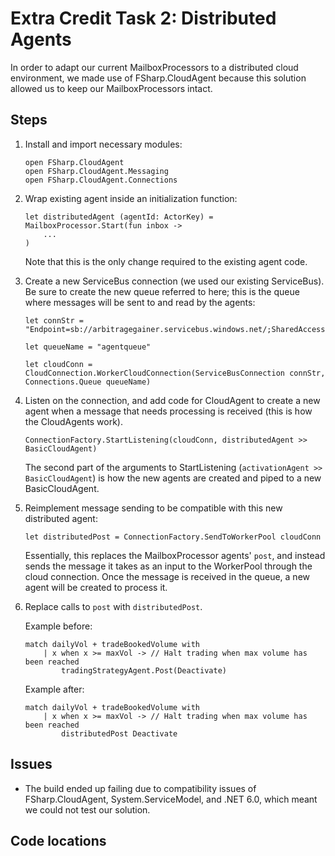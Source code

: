 # Extra Credit Task 2: Distributed Agents

In order to adapt our current MailboxProcessors to a distributed cloud environment, we made use of FSharp.CloudAgent because this solution allowed us to keep our MailboxProcessors intact.

## Steps
1. Install and import necessary modules:
    ```
    open FSharp.CloudAgent
    open FSharp.CloudAgent.Messaging
    open FSharp.CloudAgent.Connections
    ```

2. Wrap existing agent inside an initialization function:
    ```
    let distributedAgent (agentId: ActorKey) =
    MailboxProcessor.Start(fun inbox ->
        ...
    )
    ```
    Note that this is the only change required to the existing agent code.

3. Create a new ServiceBus connection (we used our existing ServiceBus). Be sure to create the new queue referred to here; this is the queue where messages will be sent to and read by the agents:
    ```
    let connStr = "Endpoint=sb://arbitragegainer.servicebus.windows.net/;SharedAccessKeyName=RootManageSharedAccessKey;SharedAccessKey=RX56IkxeBgdYjM6OoHXozGRw37tsUQrGk+ASbNEYcl0="
    
    let queueName = "agentqueue"
    
    let cloudConn = CloudConnection.WorkerCloudConnection(ServiceBusConnection connStr, Connections.Queue queueName)
    ```

4. Listen on the connection, and add code for CloudAgent to create a new agent when a message that needs processing is received (this is how the CloudAgents work). 
    ```
    ConnectionFactory.StartListening(cloudConn, distributedAgent >> BasicCloudAgent)
    ```
    The second part of the arguments to StartListening (`activationAgent >> BasicCloudAgent`) is how the new agents are created and piped to a new BasicCloudAgent. 

5. Reimplement message sending to be compatible with this new distributed agent:
    ```
    let distributedPost = ConnectionFactory.SendToWorkerPool cloudConn
    ```
    Essentially, this replaces the MailboxProcessor agents' `post`, and instead sends the message it takes as an input to the WorkerPool through the cloud connection. Once the message is received in the queue, a new agent will be created to process it.

6. Replace calls to `post` with `distributedPost`. 

    Example before:
    ```
    match dailyVol + tradeBookedVolume with
        | x when x >= maxVol -> // Halt trading when max volume has been reached
            tradingStrategyAgent.Post(Deactivate)
    ```
    Example after:
    ```
    match dailyVol + tradeBookedVolume with
        | x when x >= maxVol -> // Halt trading when max volume has been reached
            distributedPost Deactivate
    ```


## Issues
- The build ended up failing due to compatibility issues of FSharp.CloudAgent, System.ServiceModel, and .NET 6.0, which meant we could not test our solution.

## Code locations
